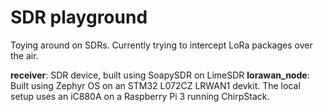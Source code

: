 # SDR playground

Toying around on SDRs. Currently trying to intercept LoRa packages over the air.

**receiver**: SDR device, built using SoapySDR on LimeSDR
**lorawan_node**: Built using Zephyr OS on an STM32 L072CZ LRWAN1 devkit. The local setup uses an iC880A on a Raspberry Pi 3 running ChirpStack.
